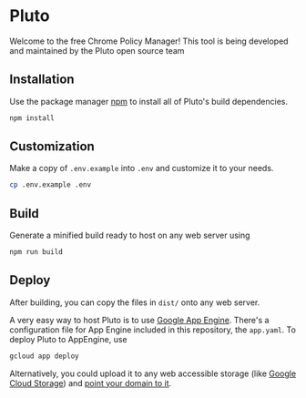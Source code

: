 # Pluto

Welcome to the free Chrome Policy Manager! This tool is being developed and maintained by the Pluto open source team

## Installation

Use the package manager [npm](https://docs.npmjs.com/downloading-and-installing-node-js-and-npm) to install all of Pluto's build dependencies. 

```bash
npm install
```

## Customization

Make a copy of `.env.example` into `.env` and customize it to your needs. 

```bash
cp .env.example .env
```

## Build

Generate a minified build ready to host on any web server using

```bash
npm run build
```

## Deploy

After building, you can copy the files in `dist/` onto any web server. 

A very easy way to host Pluto is to use [Google App Engine](https://cloud.google.com/appengine). There's a configuration file for App Engine included in this repository, the `app.yaml`. To deploy Pluto to AppEngine, use 

```bash
gcloud app deploy
```

Alternatively, you could upload it to any web accessible storage (like [Google Cloud Storage](https://cloud.google.com/storage)) and [point your domain to it](https://cloud.google.com/storage/docs/hosting-static-website). 
